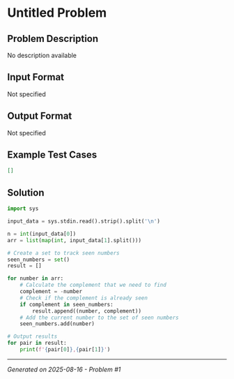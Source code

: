# Untitled Problem

## Problem Description
No description available

## Input Format
Not specified

## Output Format
Not specified

## Example Test Cases
```json
[]
```

## Solution
```python
import sys

input_data = sys.stdin.read().strip().split('\n')

n = int(input_data[0])
arr = list(map(int, input_data[1].split()))

# Create a set to track seen numbers
seen_numbers = set()
result = []

for number in arr:
    # Calculate the complement that we need to find
    complement = -number
    # Check if the complement is already seen
    if complement in seen_numbers:
        result.append((number, complement))
    # Add the current number to the set of seen numbers
    seen_numbers.add(number)

# Output results
for pair in result:
    print(f'{pair[0]},{pair[1]}')
```

---
*Generated on 2025-08-16 - Problem #1*